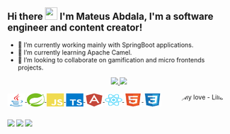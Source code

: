 ## Hi there <img src="https://media.giphy.com/media/hvRJCLFzcasrR4ia7z/giphy.gif" width="28px" height="28px"> I'm Mateus Abdala, I'm a software engineer and content creator!

- 🔭 I’m currently working mainly with SpringBoot applications.
- 🌱 I’m currently learning Apache Camel.
- 👯 I’m looking to collaborate on gamification and micro frontends projects.

<div align="center">
  <a href="https://github.com/MateusAbdala">
  <img height="180em" src="https://github-readme-stats.vercel.app/api?username=MateusAbdala&show_icons=true&theme=github_dark&include_all_commits=true&count_private=true"/>
  <img height="180em" src="https://github-readme-stats.vercel.app/api/top-langs/?username=MateusAbdala&layout=compact&langs_count=7&theme=github_dark"/>
</div>
<div style="display: inline_block"><br>
  <img align="center" alt="Mateus-Java" height="30" width="40" src="https://raw.githubusercontent.com/devicons/devicon/master/icons/java/java-original.svg">
    <img align="center" alt="Mateus-Spring" height="30" width="40" src="https://raw.githubusercontent.com/devicons/devicon/master/icons/spring/spring-original.svg">
    <img align="center" alt="Mateus-Js" height="30" width="40" src="https://raw.githubusercontent.com/devicons/devicon/master/icons/javascript/javascript-plain.svg">
  <img align="center" alt="Mateus-Ts" height="30" width="40" src="https://raw.githubusercontent.com/devicons/devicon/master/icons/typescript/typescript-plain.svg">
  <img align="center" alt="Mateus-Angular" height="30" width="40" src="https://raw.githubusercontent.com/devicons/devicon/master/icons/angularjs/angularjs-plain.svg">
  <img align="center" alt="Mateus-React" height="30" width="40" src="https://raw.githubusercontent.com/devicons/devicon/master/icons/react/react-original.svg">
  <img align="center" alt="Mateus-HTML" height="30" width="40" src="https://raw.githubusercontent.com/devicons/devicon/master/icons/html5/html5-original.svg">
  <img align="center" alt="Mateus-CSS" height="30" width="40" src="https://raw.githubusercontent.com/devicons/devicon/master/icons/css3/css3-original.svg">
  <img align="right" alt="My love - Liliana" height="150" style="border-radius:50px;" src="https://picrew.me/shareImg/org/202208/399481_nyVRekCB.png">
</div>
  
  ##
 
<div> 
  <a href = "mailto:mateus.gui.abdala@gmail.com"><img src="https://img.shields.io/badge/-Gmail-%23333?style=for-the-badge&logo=gmail&logoColor=white" target="_blank"></a>
  <a href="https://www.linkedin.com/in/mateus-abdala" target="_blank"><img src="https://img.shields.io/badge/-LinkedIn-%230077B5?style=for-the-badge&logo=linkedin&logoColor=white" target="_blank"></a> 
  <a href="https://instagram.com/rafaballerini" target="_blank"><img src="https://img.shields.io/badge/-Instagram-%23E4405F?style=for-the-badge&logo=instagram&logoColor=white" target="_blank"></a> 
</div>
